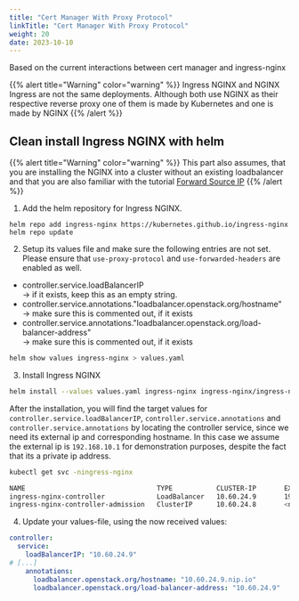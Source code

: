 ```yaml
---
title: "Cert Manager With Proxy Protocol"
linkTitle: "Cert Manager With Proxy Protocol"
weight: 20
date: 2023-10-10
---
```


Based on the current interactions between cert manager and ingress-nginx

{{% alert title="Warning" color="warning" %}}
Ingress NGINX and NGINX Ingress are not the same deployments. Although both use NGINX as their respective reverse proxy one of them is made by Kubernetes and one is made by NGINX
{{% /alert %}}

## Clean install Ingress NGINX with helm
{{% alert title="Warning" color="warning" %}}
This part also assumes, that you are installing the NGINX into a cluster without an existing loadbalancer and that you are also familiar with the tutorial [Forward Source IP](/docs/03-tutorials/forward-source-ip/)
{{% /alert %}}

1. Add the helm repository for Ingress NGINX.

```
helm repo add ingress-nginx https://kubernetes.github.io/ingress-nginx
helm repo update
```

2. Setup its values file and make sure the following entries are not set. Please ensure that `use-proxy-protocol` and `use-forwarded-headers` are enabled as well.

- controller.service.loadBalancerIP  \
    &rarr; if it exists, keep this as an empty string.
- controller.service.annotations."loadbalancer.openstack.org/hostname" \
    &rarr; make sure this is commented out, if it exists 
- controller.service.annotations."loadbalancer.openstack.org/load-balancer-address"  \
    &rarr; make sure this is commented out, if it exists

```bash
helm show values ingress-nginx > values.yaml
```

3. Install Ingress NGINX

```bash
helm install --values values.yaml ingress-nginx ingress-nginx/ingress-nginx
```

After the installation, you will find the target values for `controller.service.loadBalancerIP`, `controller.service.annotations` and `controller.service.annotations` by locating the controller service, since we need its external ip and corresponding hostname. In this case we assume the external ip is `192.168.10.1` for demonstration purposes, despite the fact that its a private ip address.

```bash
kubectl get svc -ningress-nginx

NAME                                 TYPE           CLUSTER-IP       EXTERNAL-IP            PORT(S)                      AGE
ingress-nginx-controller             LoadBalancer   10.60.24.9       192.168.10.1           80:32080/TCP,443:32443/TCP   22m
ingress-nginx-controller-admission   ClusterIP      10.60.24.8       <none>                 443/TCP                      22m
```

4. Update your values-file, using the now received values:

```yaml
controller:
  service:
    loadBalancerIP: "10.60.24.9"
# [...]
    annotations:
      loadbalancer.openstack.org/hostname: "10.60.24.9.nip.io"
      loadbalancer.openstack.org/load-balancer-address: "10.60.24.9"
```

